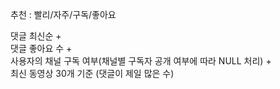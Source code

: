 추천 : 빨리/자주/구독/좋아요  

댓글 최신순 +   
댓글 좋아요 수 +   
사용자의 채널 구독 여부(채널별 구독자 공개 여부에 따라 NULL 처리) +   
최신 동영상 30개 기준 (댓글이 제일 많은 수)  
  
